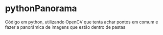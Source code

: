 # pythonPanorama
Código em python, utilizando OpenCV que tenta achar pontos em comum e fazer a panorâmica de imagens que estão dentro de pastas
